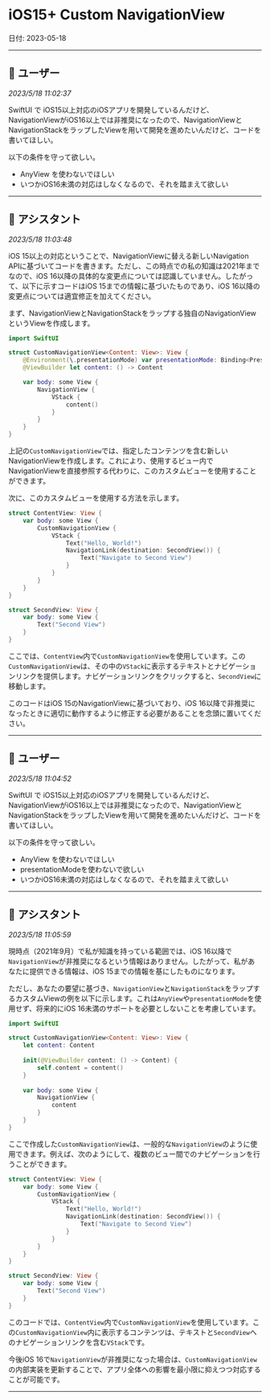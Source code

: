 # iOS15+ Custom NavigationView

日付: 2023-05-18

---

## 👤 ユーザー
*2023/5/18 11:02:37*

SwiftUI で iOS15以上対応のiOSアプリを開発しているんだけど、NavigationViewがiOS16以上では非推奨になったので、NavigationViewとNavigationStackをラップしたViewを用いて開発を進めたいんだけど、コードを書いてほしい。

以下の条件を守って欲しい。

- AnyView を使わないでほしい
- いつかiOS16未満の対応はしなくなるので、それを踏まえて欲しい

---

## 🤖 アシスタント
*2023/5/18 11:03:48*

iOS 15以上の対応ということで、NavigationViewに替える新しいNavigation APIに基づいてコードを書きます。ただし、この時点での私の知識は2021年までなので、iOS 16以降の具体的な変更点については認識していません。したがって、以下に示すコードはiOS 15までの情報に基づいたものであり、iOS 16以降の変更点については適宜修正を加えてください。

まず、NavigationViewとNavigationStackをラップする独自のNavigationViewというViewを作成します。

```swift
import SwiftUI

struct CustomNavigationView<Content: View>: View {
    @Environment(\.presentationMode) var presentationMode: Binding<PresentationMode>
    @ViewBuilder let content: () -> Content

    var body: some View {
        NavigationView {
            VStack {
                content()
            }
        }
    }
}
```

上記の`CustomNavigationView`では、指定したコンテンツを含む新しいNavigationViewを作成します。これにより、使用するビュー内でNavigationViewを直接参照する代わりに、このカスタムビューを使用することができます。

次に、このカスタムビューを使用する方法を示します。

```swift
struct ContentView: View {
    var body: some View {
        CustomNavigationView {
            VStack {
                Text("Hello, World!")
                NavigationLink(destination: SecondView()) {
                    Text("Navigate to Second View")
                }
            }
        }
    }
}

struct SecondView: View {
    var body: some View {
        Text("Second View")
    }
}
```

ここでは、`ContentView`内で`CustomNavigationView`を使用しています。この`CustomNavigationView`は、その中の`VStack`に表示するテキストとナビゲーションリンクを提供します。ナビゲーションリンクをクリックすると、`SecondView`に移動します。

このコードはiOS 15のNavigationViewに基づいており、iOS 16以降で非推奨になったときに適切に動作するように修正する必要があることを念頭に置いてください。

---

## 👤 ユーザー
*2023/5/18 11:04:52*

SwiftUI で iOS15以上対応のiOSアプリを開発しているんだけど、NavigationViewがiOS16以上では非推奨になったので、NavigationViewとNavigationStackをラップしたViewを用いて開発を進めたいんだけど、コードを書いてほしい。

以下の条件を守って欲しい。

- AnyView を使わないでほしい
- presentationModeを使わないで欲しい
- いつかiOS16未満の対応はしなくなるので、それを踏まえて欲しい

---

## 🤖 アシスタント
*2023/5/18 11:05:59*

現時点（2021年9月）で私が知識を持っている範囲では、iOS 16以降で`NavigationView`が非推奨になるという情報はありません。したがって、私があなたに提供できる情報は、iOS 15までの情報を基にしたものになります。

ただし、あなたの要望に基づき、`NavigationView`と`NavigationStack`をラップするカスタムViewの例を以下に示します。これは`AnyView`や`presentationMode`を使用せず、将来的にiOS 16未満のサポートを必要としないことを考慮しています。

```swift
import SwiftUI

struct CustomNavigationView<Content: View>: View {
    let content: Content
    
    init(@ViewBuilder content: () -> Content) {
        self.content = content()
    }
    
    var body: some View {
        NavigationView {
            content
        }
    }
}
```

ここで作成した`CustomNavigationView`は、一般的な`NavigationView`のように使用できます。例えば、次のようにして、複数のビュー間でのナビゲーションを行うことができます。

```swift
struct ContentView: View {
    var body: some View {
        CustomNavigationView {
            VStack {
                Text("Hello, World!")
                NavigationLink(destination: SecondView()) {
                    Text("Navigate to Second View")
                }
            }
        }
    }
}

struct SecondView: View {
    var body: some View {
        Text("Second View")
    }
}
```

このコードでは、`ContentView`内で`CustomNavigationView`を使用しています。この`CustomNavigationView`内に表示するコンテンツは、テキストと`SecondView`へのナビゲーションリンクを含む`VStack`です。

今後iOS 16で`NavigationView`が非推奨になった場合は、`CustomNavigationView`の内部実装を更新することで、アプリ全体への影響を最小限に抑えつつ対応することが可能です。

---

